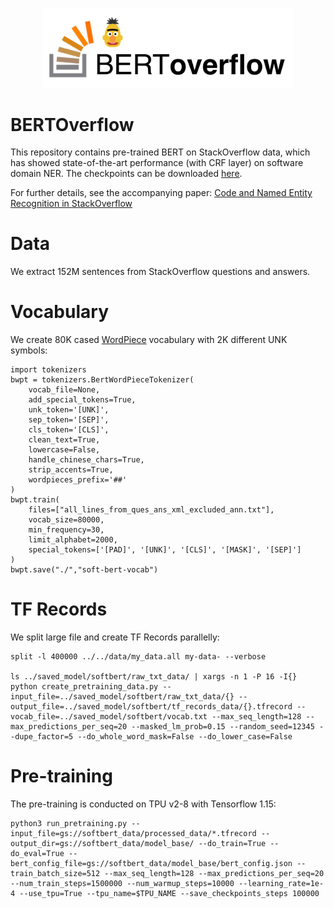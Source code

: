 <p align="center">
  <img src="bertoverflow.png" width="400">
  <br />
</p>


# BERTOverflow
This repository contains pre-trained BERT on StackOverflow data, which has showed state-of-the-art performance (with CRF layer) on software domain NER. The checkpoints can be downloaded [here](https://drive.google.com/drive/folders/1z4zXexpYU10QNlpcSA_UPfMb2V34zHHO?usp=sharing).

For further details, see the accompanying paper:
[Code and Named Entity Recognition in StackOverflow](https://arxiv.org/pdf/2005.01634.pdf)

# Data
We extract 152M sentences from StackOverflow questions and answers.

# Vocabulary
We create 80K cased [WordPiece](https://github.com/huggingface/tokenizers) vocabulary with 2K different UNK symbols:
```
import tokenizers
bwpt = tokenizers.BertWordPieceTokenizer(
    vocab_file=None,
    add_special_tokens=True,
    unk_token='[UNK]',
    sep_token='[SEP]',
    cls_token='[CLS]',
    clean_text=True,
    lowercase=False,
    handle_chinese_chars=True,
    strip_accents=True,
    wordpieces_prefix='##'
)
bwpt.train(
    files=["all_lines_from_ques_ans_xml_excluded_ann.txt"],
    vocab_size=80000,
    min_frequency=30,
    limit_alphabet=2000,
    special_tokens=['[PAD]', '[UNK]', '[CLS]', '[MASK]', '[SEP]']
)
bwpt.save("./","soft-bert-vocab")
```

# TF Records
We split large file and create TF Records parallelly:
```
split -l 400000 ../../data/my_data.all my-data- --verbose

ls ../saved_model/softbert/raw_txt_data/ | xargs -n 1 -P 16 -I{} python create_pretraining_data.py --input_file=../saved_model/softbert/raw_txt_data/{} --output_file=../saved_model/softbert/tf_records_data/{}.tfrecord --vocab_file=../saved_model/softbert/vocab.txt --max_seq_length=128 --max_predictions_per_seq=20 --masked_lm_prob=0.15 --random_seed=12345 --dupe_factor=5 --do_whole_word_mask=False --do_lower_case=False
```

# Pre-training
The pre-training is conducted on TPU v2-8 with Tensorflow 1.15:
```
python3 run_pretraining.py --input_file=gs://softbert_data/processed_data/*.tfrecord --output_dir=gs://softbert_data/model_base/ --do_train=True --do_eval=True --bert_config_file=gs://softbert_data/model_base/bert_config.json --train_batch_size=512 --max_seq_length=128 --max_predictions_per_seq=20 --num_train_steps=1500000 --num_warmup_steps=10000 --learning_rate=1e-4 --use_tpu=True --tpu_name=$TPU_NAME --save_checkpoints_steps 100000
```

